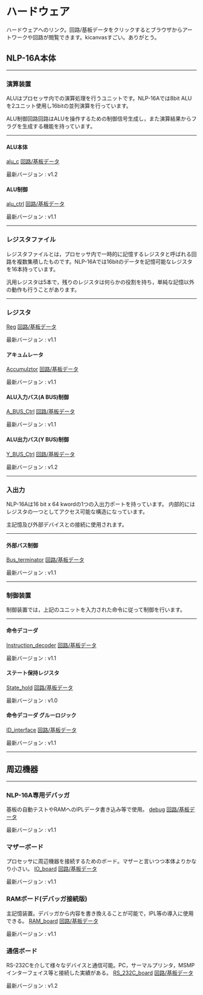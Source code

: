 # ハードウェア
ハードウェアへのリンク。回路/基板データをクリックするとブラウザからアートワークや回路が閲覧できます。kicanvasすごい。ありがとう。

## NLP-16A本体
***
### 演算装置
ALUはプロセッサ内での演算処理を行うユニットです。NLP-16Aでは8bit ALUを2ユニット使用し16bitの並列演算を行っています。

ALU制御回路回路はALUを操作するための制御信号生成し，また演算結果からフラグを生成する機能を持っています。
***
#### ALU本体
[alu_c](https://github.com/cherry-takuan/nlp/tree/master/nlp-16a/Hardware/alu_c)
[回路/基板データ](https://kicanvas.org/?github=https%3A%2F%2Fgithub.com%2Fcherry-takuan%2Fnlp%2Ftree%2Fmaster%2Fnlp-16a%2FHardware%2Falu_c)

最新バージョン : v1.2

#### ALU制御
[alu_ctrl](https://github.com/cherry-takuan/nlp/tree/master/nlp-16a/Hardware/alu_ctrl)
[回路/基板データ](https://kicanvas.org/?github=https%3A%2F%2Fgithub.com%2Fcherry-takuan%2Fnlp%2Ftree%2Fmaster%2Fnlp-16a%2FHardware%2Falu_ctrl)

最新バージョン : v1.1
***
### レジスタファイル
レジスタファイルとは，プロセッサ内で一時的に記憶するレジスタと呼ばれる回路を複数集積したものです。NLP-16Aでは16bitのデータを記憶可能なレジスタを16本持っています。

汎用レジスタは5本で，残りのレジスタは何らかの役割を持ち，単純な記憶以外の動作も行うことがあります。

***
### レジスタ
[Reg](https://github.com/cherry-takuan/nlp/tree/master/nlp-16a/Hardware/Reg)
[回路/基板データ](https://kicanvas.org/?github=https%3A%2F%2Fgithub.com%2Fcherry-takuan%2Fnlp%2Ftree%2Fmaster%2Fnlp-16a%2FHardware%2FReg)

最新バージョン : v1.1

#### アキュムレータ
[Accumulztor](https://github.com/cherry-takuan/nlp/tree/master/nlp-16a/Hardware/Accumulator)
[回路/基板データ](https://kicanvas.org/?github=https%3A%2F%2Fgithub.com%2Fcherry-takuan%2Fnlp%2Ftree%2Fmaster%2Fnlp-16a%2FHardware%2FAccumulator)

最新バージョン : v1.1

#### ALU入力バス(A BUS)制御
[A_BUS_Ctrl](https://github.com/cherry-takuan/nlp/tree/master/nlp-16a/Hardware/A_BUS_Ctrl)
[回路/基板データ](https://kicanvas.org/?github=https%3A%2F%2Fgithub.com%2Fcherry-takuan%2Fnlp%2Ftree%2Fmaster%2Fnlp-16a%2FHardware%2FA_BUS_Ctrl)

最新バージョン : v1.1

#### ALU出力バス(Y BUS)制御
[Y_BUS_Ctrl](https://github.com/cherry-takuan/nlp/tree/master/nlp-16a/Hardware/Y_BUS_Ctrl)
[回路/基板データ](https://kicanvas.org/?github=https%3A%2F%2Fgithub.com%2Fcherry-takuan%2Fnlp%2Ftree%2Fmaster%2Fnlp-16a%2FHardware%2FY_BUS_Ctrl)

最新バージョン : v1.2
***
### 入出力
NLP-16Aは16 bit x 64 kwordの1つの入出力ポートを持っています。
内部的にはレジスタの一つとしてアクセス可能な構造になっています。

主記憶及び外部デバイスとの接続に使用されます。
***
#### 外部バス制御
[Bus_terminator](https://github.com/cherry-takuan/nlp/tree/master/nlp-16a/Hardware/BUS_terminator)
[回路/基板データ](https://kicanvas.org/?github=https%3A%2F%2Fgithub.com%2Fcherry-takuan%2Fnlp%2Ftree%2Fmaster%2Fnlp-16a%2FHardware%2FBUS_terminator)

最新バージョン : v1.1

***
### 制御装置
制御装置では，上記のユニットを入力された命令に従って制御を行います。

***

#### 命令デコーダ
[Instruction_decoder](https://github.com/cherry-takuan/nlp/tree/master/nlp-16a/Hardware/Instruction_decoder)
[回路/基板データ](https://kicanvas.org/?github=https%3A%2F%2Fgithub.com%2Fcherry-takuan%2Fnlp%2Ftree%2Fmaster%2Fnlp-16a%2FHardware%2FInstruction_decoder)

最新バージョン : v1.1

#### ステート保持レジスタ
[State_hold](https://github.com/cherry-takuan/nlp/tree/master/nlp-16a/Hardware/State_hold)
[回路/基板データ](https://kicanvas.org/?github=https%3A%2F%2Fgithub.com%2Fcherry-takuan%2Fnlp%2Ftree%2Fmaster%2Fnlp-16a%2FHardware%2FState_hold)

最新バージョン : v1.0

#### 命令デコーダ グルーロジック
[ID_interface](https://github.com/cherry-takuan/nlp/tree/master/nlp-16a/Hardware/ID_interface)
[回路/基板データ](https://kicanvas.org/?github=https%3A%2F%2Fgithub.com%2Fcherry-takuan%2Fnlp%2Ftree%2Fmaster%2Fnlp-16a%2FHardware%2FID_interface)

最新バージョン : v1.1

***

## 周辺機器

***

### NLP-16A専用デバッガ
基板の自動テストやRAMへのIPLデータ書き込み等で使用。
[debug](https://github.com/cherry-takuan/nlp/tree/master/nlp-16a/Hardware/debug)
[回路/基板データ](https://kicanvas.org/?github=https%3A%2F%2Fgithub.com%2Fcherry-takuan%2Fnlp%2Ftree%2Fmaster%2Fnlp-16a%2FHardware%2Fdebug)

最新バージョン : v1.1

### マザーボード
プロセッサに周辺機器を接続するためのボード。マザーと言いつつ本体よりかなり小さい。
[IO_board](https://github.com/cherry-takuan/nlp/tree/master/nlp-16a/Hardware/IO_board)
[回路/基板データ](https://kicanvas.org/?github=https%3A%2F%2Fgithub.com%2Fcherry-takuan%2Fnlp%2Ftree%2Fmaster%2Fnlp-16a%2FHardware%2FIO_board)

最新バージョン : v1.1

### RAMボード(デバッガ接続版)
主記憶装置。デバッガから内容を書き換えることが可能で，IPL等の導入に使用できる。
[RAM_board](https://github.com/cherry-takuan/nlp/tree/master/nlp-16a/Hardware/RAM_board)
[回路/基板データ](https://kicanvas.org/?github=https%3A%2F%2Fgithub.com%2Fcherry-takuan%2Fnlp%2Ftree%2Fmaster%2Fnlp-16a%2FHardware%2FRAM_board)

最新バージョン : v1.1

### 通信ボード
RS-232Cを介して様々なデバイスと通信可能。PC，サーマルプリンタ，MSMPインターフェイス等と接続した実績がある。
[RS_232C_board](https://github.com/cherry-takuan/nlp/tree/master/nlp-16a/Hardware/RS_232C_board)
[回路/基板データ](https://kicanvas.org/?github=https%3A%2F%2Fgithub.com%2Fcherry-takuan%2Fnlp%2Ftree%2Fmaster%2Fnlp-16a%2FHardware%2FRS_232C_board)

最新バージョン : v1.2